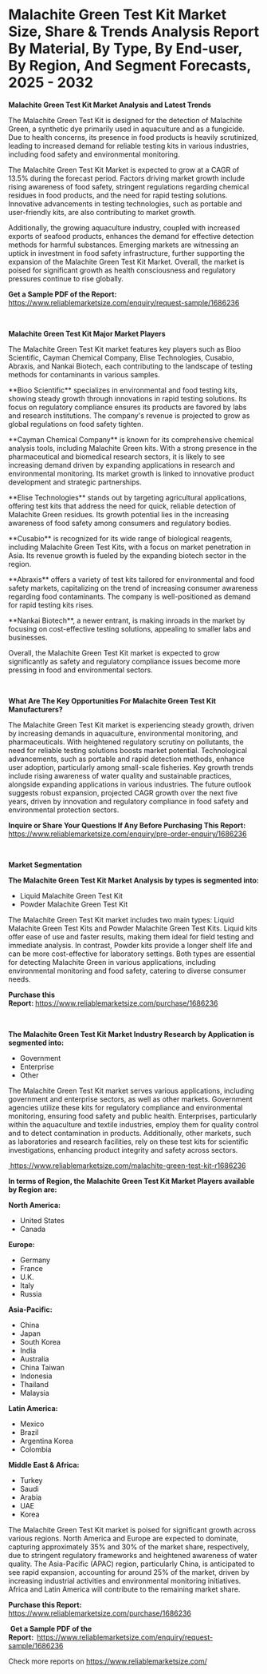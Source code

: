 <p><h1>Malachite Green Test Kit Market Size, Share & Trends Analysis Report By Material, By Type, By End-user, By Region, And Segment Forecasts, 2025 - 2032</h1></p><p><strong>Malachite Green Test Kit Market Analysis and Latest Trends</strong></p>
<p><p>The Malachite Green Test Kit is designed for the detection of Malachite Green, a synthetic dye primarily used in aquaculture and as a fungicide. Due to health concerns, its presence in food products is heavily scrutinized, leading to increased demand for reliable testing kits in various industries, including food safety and environmental monitoring.</p><p>The Malachite Green Test Kit Market is expected to grow at a CAGR of 13.5% during the forecast period. Factors driving market growth include rising awareness of food safety, stringent regulations regarding chemical residues in food products, and the need for rapid testing solutions. Innovative advancements in testing technologies, such as portable and user-friendly kits, are also contributing to market growth.</p><p>Additionally, the growing aquaculture industry, coupled with increased exports of seafood products, enhances the demand for effective detection methods for harmful substances. Emerging markets are witnessing an uptick in investment in food safety infrastructure, further supporting the expansion of the Malachite Green Test Kit Market. Overall, the market is poised for significant growth as health consciousness and regulatory pressures continue to rise globally.</p></p>
<p><strong>Get a Sample PDF of the Report:&nbsp;</strong> <a href="https://www.reliablemarketsize.com/enquiry/request-sample/1686236?utm_campaign=2295&utm_medium=2&utm_source=Github&utm_content=ia&utm_term=07022025&utm_id=malachite-green-test-kit">https://www.reliablemarketsize.com/enquiry/request-sample/1686236</a></p>
<p>&nbsp;</p>
<p><strong>Malachite Green Test Kit Major Market Players</strong></p>
<p><p>The Malachite Green Test Kit market features key players such as Bioo Scientific, Cayman Chemical Company, Elise Technologies, Cusabio, Abraxis, and Nankai Biotech, each contributing to the landscape of testing methods for contaminants in various samples.</p><p>**Bioo Scientific** specializes in environmental and food testing kits, showing steady growth through innovations in rapid testing solutions. Its focus on regulatory compliance ensures its products are favored by labs and research institutions. The company's revenue is projected to grow as global regulations on food safety tighten.</p><p>**Cayman Chemical Company** is known for its comprehensive chemical analysis tools, including Malachite Green kits. With a strong presence in the pharmaceutical and biomedical research sectors, it is likely to see increasing demand driven by expanding applications in research and environmental monitoring. Its market growth is linked to innovative product development and strategic partnerships.</p><p>**Elise Technologies** stands out by targeting agricultural applications, offering test kits that address the need for quick, reliable detection of Malachite Green residues. Its growth potential lies in the increasing awareness of food safety among consumers and regulatory bodies.</p><p>**Cusabio** is recognized for its wide range of biological reagents, including Malachite Green Test Kits, with a focus on market penetration in Asia. Its revenue growth is fueled by the expanding biotech sector in the region.</p><p>**Abraxis** offers a variety of test kits tailored for environmental and food safety markets, capitalizing on the trend of increasing consumer awareness regarding food contaminants. The company is well-positioned as demand for rapid testing kits rises.</p><p>**Nankai Biotech**, a newer entrant, is making inroads in the market by focusing on cost-effective testing solutions, appealing to smaller labs and businesses.</p><p>Overall, the Malachite Green Test Kit market is expected to grow significantly as safety and regulatory compliance issues become more pressing in food and environmental sectors.</p></p>
<p>&nbsp;</p>
<p><strong>What Are The Key Opportunities For Malachite Green Test Kit Manufacturers?</strong></p>
<p><p>The Malachite Green Test Kit market is experiencing steady growth, driven by increasing demands in aquaculture, environmental monitoring, and pharmaceuticals. With heightened regulatory scrutiny on pollutants, the need for reliable testing solutions boosts market potential. Technological advancements, such as portable and rapid detection methods, enhance user adoption, particularly among small-scale fisheries. Key growth trends include rising awareness of water quality and sustainable practices, alongside expanding applications in various industries. The future outlook suggests robust expansion, projected CAGR growth over the next five years, driven by innovation and regulatory compliance in food safety and environmental protection sectors.</p></p>
<p><strong>Inquire or Share Your Questions If Any Before Purchasing This Report:</strong> <a href="https://www.reliablemarketsize.com/enquiry/pre-order-enquiry/1686236?utm_campaign=2295&utm_medium=2&utm_source=Github&utm_content=ia&utm_term=07022025&utm_id=malachite-green-test-kit">https://www.reliablemarketsize.com/enquiry/pre-order-enquiry/1686236</a></p>
<p>&nbsp;</p>
<p><strong>Market Segmentation</strong></p>
<p><strong>The Malachite Green Test Kit Market Analysis by types is segmented into:</strong></p>
<p><ul><li>Liquid Malachite Green Test Kit</li><li>Powder Malachite Green Test Kit</li></ul></p>
<p><p>The Malachite Green Test Kit market includes two main types: Liquid Malachite Green Test Kits and Powder Malachite Green Test Kits. Liquid kits offer ease of use and faster results, making them ideal for field testing and immediate analysis. In contrast, Powder kits provide a longer shelf life and can be more cost-effective for laboratory settings. Both types are essential for detecting Malachite Green in various applications, including environmental monitoring and food safety, catering to diverse consumer needs.</p></p>
<p><strong>Purchase this Report:&nbsp;</strong><a href="https://www.reliablemarketsize.com/purchase/1686236?utm_campaign=2295&utm_medium=2&utm_source=Github&utm_content=ia&utm_term=07022025&utm_id=malachite-green-test-kit">https://www.reliablemarketsize.com/purchase/1686236</a></p>
<p>&nbsp;</p>
<p><strong>The Malachite Green Test Kit Market Industry Research by Application is segmented into:</strong></p>
<p><ul><li>Government</li><li>Enterprise</li><li>Other</li></ul></p>
<p><p>The Malachite Green Test Kit market serves various applications, including government and enterprise sectors, as well as other markets. Government agencies utilize these kits for regulatory compliance and environmental monitoring, ensuring food safety and public health. Enterprises, particularly within the aquaculture and textile industries, employ them for quality control and to detect contamination in products. Additionally, other markets, such as laboratories and research facilities, rely on these test kits for scientific investigations, enhancing product integrity and safety across sectors.</p></p>
<p><a href="https://www.reliablemarketsize.com/malachite-green-test-kit-r1686236?utm_campaign=2295&utm_medium=2&utm_source=Github&utm_content=ia&utm_term=07022025&utm_id=malachite-green-test-kit">&nbsp;https://www.reliablemarketsize.com/malachite-green-test-kit-r1686236</a></p>
<p><strong>In terms of Region, the Malachite Green Test Kit Market Players available by Region are:</strong></p>
<p>
    <p> <strong> North America: </strong>
        <ul>
            <li>United States</li>
            <li>Canada</li>
        </ul>
        </p> 
    <p> <strong> Europe: </strong>
        <ul>
            <li>Germany</li>
            <li>France</li>
            <li>U.K.</li>
            <li>Italy</li>
            <li>Russia</li>
        </ul>
        </p> 
    <p> <strong> Asia-Pacific: </strong>
        <ul>
            <li>China</li>
            <li>Japan</li>
            <li>South Korea</li>
            <li>India</li>
            <li>Australia</li>
            <li>China Taiwan</li>
            <li>Indonesia</li>
            <li>Thailand</li>
            <li>Malaysia</li>
        </ul>
        </p> 
    <p> <strong> Latin America: </strong>
        <ul>
            <li>Mexico</li>
            <li>Brazil</li>
            <li>Argentina Korea</li>
            <li>Colombia</li>
        </ul>
        </p> 
    <p> <strong> Middle East & Africa: </strong>
        <ul>
            <li>Turkey</li>
            <li>Saudi</li>
            <li>Arabia</li>
            <li>UAE</li>
            <li>Korea</li>
        </ul>
    </p>
    </p>
<p><p>The Malachite Green Test Kit market is poised for significant growth across various regions. North America and Europe are expected to dominate, capturing approximately 35% and 30% of the market share, respectively, due to stringent regulatory frameworks and heightened awareness of water quality. The Asia-Pacific (APAC) region, particularly China, is anticipated to see rapid expansion, accounting for around 25% of the market, driven by increasing industrial activities and environmental monitoring initiatives. Africa and Latin America will contribute to the remaining market share.</p></p>
<p><strong>Purchase this Report: </strong><a href="https://www.reliablemarketsize.com/purchase/1686236?utm_campaign=2295&utm_medium=2&utm_source=Github&utm_content=ia&utm_term=07022025&utm_id=malachite-green-test-kit">https://www.reliablemarketsize.com/purchase/1686236</a></p>
<p>&nbsp;<strong>Get a Sample PDF of the Report:&nbsp;&nbsp;</strong><a href="https://www.reliablemarketsize.com/enquiry/request-sample/1686236?utm_campaign=2295&utm_medium=2&utm_source=Github&utm_content=ia&utm_term=07022025&utm_id=malachite-green-test-kit">https://www.reliablemarketsize.com/enquiry/request-sample/1686236</a></p>
<p><strong></strong></p>
<p>Check more reports on <a href="https://www.reliablemarketsize.com/?utm_campaign=2295&utm_medium=2&utm_source=Github&utm_content=ia&utm_term=07022025&utm_id=malachite-green-test-kit">https://www.reliablemarketsize.com/</a></p>